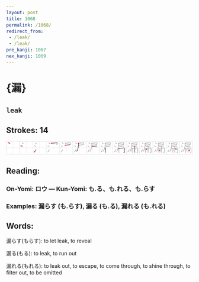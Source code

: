 ```yaml
---
layout: post
title: 1068
permalink: /1068/
redirect_from:
 - /leak/
 - /leak/
pre_kanji: 1067
nex_kanji: 1069
---
```


# {漏}

## `leak`

## Strokes: 14

<div class="stroke"><img src="../images/E6BC8F.png" /></div>

## Reading:

### On-Yomi: ロウ &mdash; Kun-Yomi: も.る、も.れる、も.らす

### Examples: 漏らす (も.らす), 漏る (も.る), 漏れる (も.れる)

## Words:

漏らす(もらす): to let leak, to reveal

漏る(もる): to leak, to run out

漏れる(もれる): to leak out, to escape, to come through, to shine through, to filter out, to be omitted

